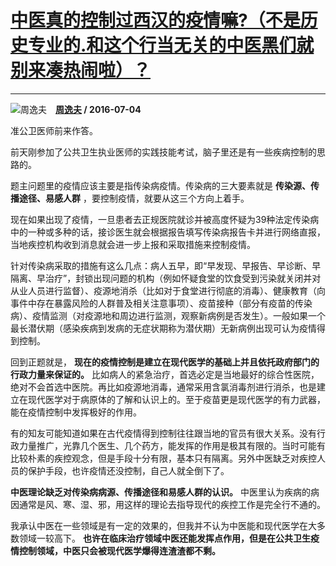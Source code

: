 # [中医真的控制过西汉的疫情嘛?（不是历史专业的.和这个行当无关的中医黑们就别来凑热闹啦）？](https://www.zhihu.com/answer/109253586)

------------------------------------------------------------------------------------------

![周逸夫](https://pic1.zhimg.com/a6b48308067435c4c01b8cec9d4a42b4.jpg?source=1940ef5c "周逸夫")&emsp;**[周逸夫](https://www.zhihu.com/people/zhou-yi-fu-28) / 2016-07-04**

准公卫医师前来作答。

前天刚参加了公共卫生执业医师的实践技能考试，脑子里还是有一些疾病控制的思路的。

题主问题里的疫情应该主要是指传染病疫情。传染病的三大要素就是 **传染源、传播途径、易感人群** ，要控制疫情，就要从这三个方向上着手。

现在如果出现了疫情，一旦患者去正规医院就诊并被高度怀疑为39种法定传染病中的一种或多种的话，接诊医生就会根据报告填写传染病报告卡并进行网络直报，当地疾控机构收到消息就会进一步上报和采取措施来控制疫情。

针对传染病采取的措施有这么几点：病人五早，即“早发现、早报告、早诊断、早隔离、早治疗”，封锁出现问题的机构（例如怀疑食堂的饮食受到污染就关闭并对从业人员进行监督）、疫源地消杀（比如对于食堂进行彻底的消毒）、健康教育（向事件中存在暴露风险的人群普及相关注意事项）、疫苗接种（部分有疫苗的传染病）、疫情监测（对疫源地和周边进行监测，观察新病例是否发生）。一般如果一个最长潜伏期（感染疾病到发病的无症状期称为潜伏期）无新病例出现可认为疫情得到控制。

回到正题就是， **现在的疫情控制是建立在现代医学的基础上并且依托政府部门的行政力量来保证的。** 比如病人的紧急治疗，首选必定是当地最好的综合性医院，绝对不会首选中医院。再比如疫源地消毒，通常采用含氯消毒剂进行消杀，也是建立在现代医学对于病原体的了解和认识上的。至于疫苗更是现代医学的有力武器，能在疫情控制中发挥极好的作用。

有的知友可能知道如果在古代疫情得到控制往往跟当地的官员有很大关系。没有行政力量推广，光靠几个医生、几个药方，能发挥的作用是极其有限的。当时可能有比较朴素的疾控观念，但是手段十分有限，基本只有隔离。另外中医缺乏对疾控人员的保护手段，也许疫情还没控制，自己人就全倒下了。

 **中医理论缺乏对传染病病源、传播途径和易感人群的认识。** 中医里认为疾病的病因通常是风、寒、湿、邪，用这样的理论去指导现代的疾控工作是完全行不通的。

我承认中医在一些领域是有一定的效果的，但我并不认为中医能和现代医学在大多数领域一较高下。 **也许在临床治疗领域中医还能发挥点作用，但是在公共卫生疫情控制领域，中医只会被现代医学爆得连渣渣都不剩。** 